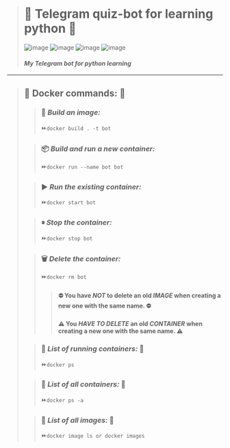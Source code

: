 > # 🤖 Telegram quiz-bot for learning python 🤖
>
> ![image](https://img.shields.io/badge/Python-FFD43B?style=for-the-badge&logo=python&logoColor=blue)
> ![image](https://img.shields.io/badge/Telegram-2CA5E0?style=for-the-badge&logo=telegram&logoColor=white)
> ![image](https://img.shields.io/badge/Docker-2CA5E0?style=for-the-badge&logo=docker&logoColor=white)
> ![image](https://img.shields.io/badge/json-5E5C5C?style=for-the-badge&logo=json&logoColor=white)
>
>#### _My Telegram bot for python learning_

____

> ## 🚢 Docker commands: 🚢
>
>> ### 📝 _Build an image:_
>>
>>⏩`docker build . -t bot`
>
>> ### 📦 _Build and run a new container:_
>>
>>⏩`docker run --name bot bot`
>
>> ### ▶️ _Run the existing container:_
>>
>>⏩`docker start bot`
>
>> ### ⏸ _Stop the container:_
>>
>>⏩`docker stop bot`
>
>> ### 🗑  _Delete the container:_
>>
>>⏩`docker rm bot`
>>
>>> #### ⛔️ You have _NOT_ to delete an old _IMAGE_ when creating a new one with the same name. ⛔️
>>>
>>> #### ⚠️ You _HAVE TO DELETE_ an old _CONTAINER_ when creating a new one with the same name. ⚠️
>
>> ### 🛂 _List of running containers:_ 🛂
>>
>>⏩`docker ps`
>
>> ### 🛅 _List of all containers:_ 🛅
>>
>>⏩`docker ps -a`
>
>> ### 🛃 _List of all images:_ 🛃
>>
>>⏩`docker image ls or docker images`
